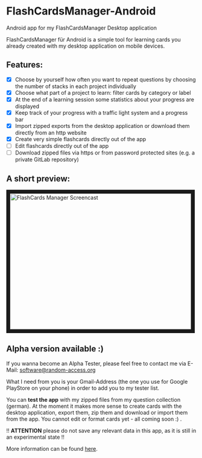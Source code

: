 # FlashCardsManager-Android
Android app for my FlashCardsManager Desktop application

FlashCardsManager für Android is a simple tool for learning cards you already created with my desktop application on mobile devices.

## Features:
- [x] Choose by yourself how often you want to repeat questions by choosing the number of stacks in each project individually
- [x] Choose what part of a project to learn: filter cards by category or label
- [x] At the end of a learning session some statistics about your progress are displayed
- [x] Keep track of your progress with a traffic light system and a progress bar
- [x] Import zipped exports from the desktop application or download them directly from an http website
- [x] Create very simple flashcards directly out of the app
- [ ] Edit flashcards directly out of the app
- [ ] Download zipped files via https or from password protected sites (e.g. a private GitLab repository)

## A short preview:

<a href="http://www.youtube.com/watch?feature=player_embedded&v=fbUS5DGEDfo
" target="_blank"><img src="http://img.youtube.com/vi/fbUS5DGEDfo/0.jpg" 
alt="FlashCards Manager Screencast" width="480" height="360" border="10" /></a>

## Alpha version available :)
If you wanna become an Alpha Tester, please feel free to contact me via E-Mail: 
<software@random-access.org>

What I need from you is your Gmail-Address (the one you use for Google PlayStore on your phone) in order to add you to my tester list.

You can **test the app** with my zipped files from my question collection (german). At the moment it makes more sense to create cards with the desktop application, export them, zip them and download or import them from the app. You cannot edit or format cards yet - all coming soon :) .

!! **ATTENTION** please do not save any relevant data in this app, as it is still in an experimental state !!

More information can be found <a href="http://random-access.org/en/flashcards-manager-for-android/" target="_blank">here</a>.
